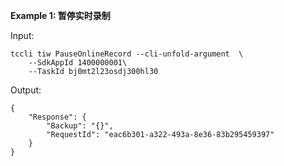 **Example 1: 暂停实时录制**



Input: 

```
tccli tiw PauseOnlineRecord --cli-unfold-argument  \
    --SdkAppId 1400000001\
    --TaskId bj0mt2l23osdj300hl30
```

Output: 
```
{
    "Response": {
        "Backup": "{}",
        "RequestId": "eac6b301-a322-493a-8e36-83b295459397"
    }
}
```

